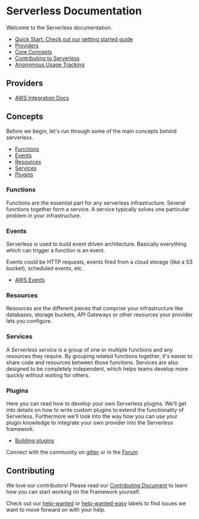 <!--
title: Serverless Framework Documentation
layout: Page
-->

# Serverless Documentation

Welcome to the Serverless documentation.

- [Quick Start: Check out our getting started guide](./getting-started)
- [Providers](#providers)
- [Core Concepts](#concepts)
- [Contributing to Serverless](#contributing)
- [Anonymous Usage Tracking](./usage-tracking.md)

## Providers
- [AWS Integration Docs](./providers/aws/)

## Concepts

Before we begin, let's run through some of the main concepts behind serverless.

* [Functions](#functions)
* [Events](#events)
* [Resources](#resources)
* [Services](#services)
* [Plugins](#plugins)

### Functions

Functions are the essential part for any serverless infrastructure. Several functions together form a service. A service typically solves one particular problem in your infrastructure.

### Events

Serverless is used to build event driven architecture. Basically everything which can trigger a function is an event.

Events could be HTTP requests, events fired from a cloud storage (like a S3 bucket), scheduled events, etc.

- [AWS Events](./aws/events.md)

### Resources

Resources are the different pieces that comprise your infrastructure like databases, storage buckets, API Gateways or other resources your provider lets you configure.

### Services

A *Serverless service* is a group of one or multiple functions and any resources they require. By grouping related functions together, it's easier to share code and resources between those functions. Services are also designed to be completely independent, which helps teams develop more quickly without waiting for others.

### Plugins

Here you can read how to develop your own Serverless plugins. We'll get into details on how to write custom plugins to extend the functionality of Serverless. Furthermore we'll look into the way how you can use your plugin knowledge to integrate your own provider into the Serverless framework.

- [Building plugins](./extending-serverless)

Connect with the community on [gitter](https://gitter.im/serverless/serverless) or in the [Forum](http://forum.serverless.com)

## Contributing
We love our contributors! Please read our [Contributing Document](CONTRIBUTING.md) to learn how you can start working on the Framework yourself.

Check out our [help-wanted](https://github.com/serverless/serverless/labels/help-wanted) or [help-wanted-easy](https://github.com/serverless/serverless/labels/help-wanted-easy) labels to find issues we want to move forward on with your help.
